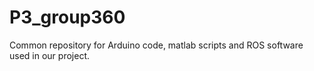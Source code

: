 # P3_group360

Common repository for Arduino code, matlab scripts and ROS software used in our project.
